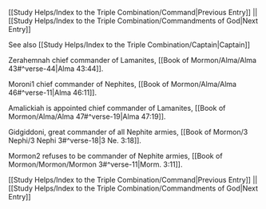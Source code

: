 [[Study Helps/Index to the Triple Combination/Command|Previous Entry]]  ||  [[Study Helps/Index to the Triple Combination/Commandments of God|Next Entry]]

 See also [[Study Helps/Index to the Triple Combination/Captain|Captain]]

 Zerahemnah chief commander of Lamanites, [[Book of Mormon/Alma/Alma 43#^verse-44|Alma 43:44]].

 Moroni1 chief commander of Nephites, [[Book of Mormon/Alma/Alma 46#^verse-11|Alma 46:11]].

 Amalickiah is appointed chief commander of Lamanites, [[Book of Mormon/Alma/Alma 47#^verse-19|Alma 47:19]].

 Gidgiddoni, great commander of all Nephite armies, [[Book of Mormon/3 Nephi/3 Nephi 3#^verse-18|3 Ne. 3:18]].

 Mormon2 refuses to be commander of Nephite armies, [[Book of Mormon/Mormon/Mormon 3#^verse-11|Morm. 3:11]].

[[Study Helps/Index to the Triple Combination/Command|Previous Entry]]  ||  [[Study Helps/Index to the Triple Combination/Commandments of God|Next Entry]]